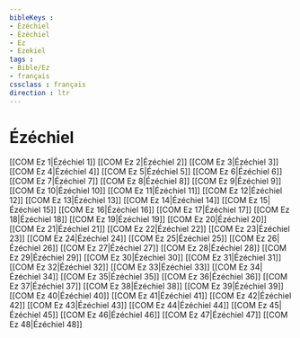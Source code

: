 ```yaml
---
bibleKeys : 
- Ézéchiel
- Ézéchiel
- Ez
- Ezekiel
tags : 
- Bible/Ez
- français
cssclass : français
direction : ltr
---
```


# Ézéchiel

[[COM Ez 1|Ézéchiel 1]]
[[COM Ez 2|Ézéchiel 2]]
[[COM Ez 3|Ézéchiel 3]]
[[COM Ez 4|Ézéchiel 4]]
[[COM Ez 5|Ézéchiel 5]]
[[COM Ez 6|Ézéchiel 6]]
[[COM Ez 7|Ézéchiel 7]]
[[COM Ez 8|Ézéchiel 8]]
[[COM Ez 9|Ézéchiel 9]]
[[COM Ez 10|Ézéchiel 10]]
[[COM Ez 11|Ézéchiel 11]]
[[COM Ez 12|Ézéchiel 12]]
[[COM Ez 13|Ézéchiel 13]]
[[COM Ez 14|Ézéchiel 14]]
[[COM Ez 15|Ézéchiel 15]]
[[COM Ez 16|Ézéchiel 16]]
[[COM Ez 17|Ézéchiel 17]]
[[COM Ez 18|Ézéchiel 18]]
[[COM Ez 19|Ézéchiel 19]]
[[COM Ez 20|Ézéchiel 20]]
[[COM Ez 21|Ézéchiel 21]]
[[COM Ez 22|Ézéchiel 22]]
[[COM Ez 23|Ézéchiel 23]]
[[COM Ez 24|Ézéchiel 24]]
[[COM Ez 25|Ézéchiel 25]]
[[COM Ez 26|Ézéchiel 26]]
[[COM Ez 27|Ézéchiel 27]]
[[COM Ez 28|Ézéchiel 28]]
[[COM Ez 29|Ézéchiel 29]]
[[COM Ez 30|Ézéchiel 30]]
[[COM Ez 31|Ézéchiel 31]]
[[COM Ez 32|Ézéchiel 32]]
[[COM Ez 33|Ézéchiel 33]]
[[COM Ez 34|Ézéchiel 34]]
[[COM Ez 35|Ézéchiel 35]]
[[COM Ez 36|Ézéchiel 36]]
[[COM Ez 37|Ézéchiel 37]]
[[COM Ez 38|Ézéchiel 38]]
[[COM Ez 39|Ézéchiel 39]]
[[COM Ez 40|Ézéchiel 40]]
[[COM Ez 41|Ézéchiel 41]]
[[COM Ez 42|Ézéchiel 42]]
[[COM Ez 43|Ézéchiel 43]]
[[COM Ez 44|Ézéchiel 44]]
[[COM Ez 45|Ézéchiel 45]]
[[COM Ez 46|Ézéchiel 46]]
[[COM Ez 47|Ézéchiel 47]]
[[COM Ez 48|Ézéchiel 48]]
